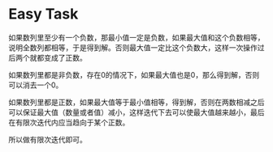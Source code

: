 # Easy Task

如果数列里至少有一个负数，那最小值一定是负数，如果最大值和这个负数相等，说明全数列都相等，于是得到解。否则最大值一定比这个负数大，这样一次操作过后两个就都变成了正数。

如果数列里都是非负数，存在0的情况下，如果最大值也是0，那么得到解，否则可以消去一个0。

如果数列里都是正数，如果最大值等于最小值相等，得到解，否则在两数相减之后可以保证最大值（数量或者值）减小，这样迭代下去可以使最大值越来越小，最后在有限次迭代内应当趋向于某个正数。

所以做有限次迭代即可。
